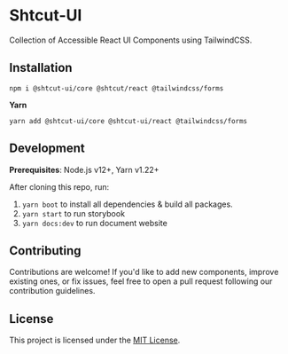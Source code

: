 # Shtcut-UI

Collection of Accessible React UI Components using TailwindCSS.

## Installation

```
npm i @shtcut-ui/core @shtcut/react @tailwindcss/forms
```

**Yarn**

```
yarn add @shtcut-ui/core @shtcut-ui/react @tailwindcss/forms
```


## Development

**Prerequisites**: Node.js v12+, Yarn v1.22+

After cloning this repo, run:

1. `yarn boot` to install all dependencies & build all packages.
2. `yarn start` to run storybook
3. `yarn docs:dev` to run document website

## Contributing

Contributions are welcome! If you'd like to add new components, improve existing ones, or fix issues, feel free to open a pull request following our contribution guidelines.

## License

This project is licensed under the [MIT License](LICENSE).
